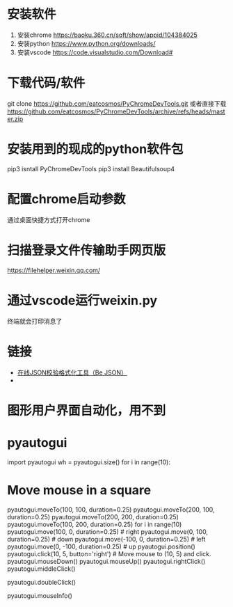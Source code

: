 # 安装软件
1. 安装chrome https://baoku.360.cn/soft/show/appid/104384025
2. 安装python https://www.python.org/downloads/
3. 安装vscode https://code.visualstudio.com/Download#
<!-- 4. 安装git https://git-scm.com/ -->

# 下载代码/软件
<!-- git clone https://github.com/marty90/PyChromeDevTools.git -->
git clone https://github.com/eatcosmos/PyChromeDevTools.git
或者直接下载 https://github.com/eatcosmos/PyChromeDevTools/archive/refs/heads/master.zip

# 安装用到的现成的python软件包
pip3 isntall PyChromeDevTools
pip3 install Beautifulsoup4
<!-- pip3 install pyautogui -->
<!-- pip3 install Pillow -->

# 配置chrome启动参数
通过桌面快捷方式打开chrome
# 扫描登录文件传输助手网页版
https://filehelper.weixin.qq.com/

# 通过vscode运行weixin.py
终端就会打印消息了


# 链接
- [在线JSON校验格式化工具（Be JSON）](https://www.bejson.com/)
- 
# 图形用户界面自动化，用不到
# pyautogui
import  pyautogui
wh  =  pyautogui.size()
for i in range(10):
  # Move mouse in a square     
  pyautogui.moveTo(100, 100, duration=0.25)
  pyautogui.moveTo(200, 100, duration=0.25)
  pyautogui.moveTo(200, 200, duration=0.25)
  pyautogui.moveTo(100, 200, duration=0.25)
for i in range(10)
  pyautogui.move(100, 0, duration=0.25)     # right
  pyautogui.move(0, 100, duration=0.25)     # down
  pyautogui.move(-100, 0, duration=0.25)    # left
  pyautogui.move(0, -100, duration=0.25)    # up
pyautogui.position()
pyautogui.click(10, 5, button='right') # Move mouse to (10, 5) and click.
pyautogui.mouseDown()
pyautogui.mouseUp()
pyautogui.rightClick()
pyautogui.middleClick()

pyautogui.doubleClick()

pyautogui.mouseInfo()
